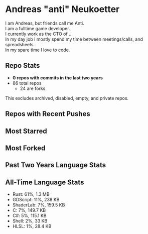 
# Andreas "anti" Neukoetter

I am Andreas, but friends call me Anti.  
I am a fulltime game developer.  
I currently work as the CTO of ...  
In my day job I mostly spend my time between meetings/calls, and spreadsheets.  
In my spare time I love to code.  

## Repo Stats
- **0 repos with commits in the last two years**
- 86 total repos
  - 24 are forks

This excludes archived, disabled, empty, and private repos.

## Repos with Recent Pushes


## Most Starred


## Most Forked


## Past Two Years Language Stats


## All-Time Language Stats
- Rust: 61%, 1.3 MB
- GDScript: 11%, 238 KB
- ShaderLab: 7%, 159.5 KB
- C: 7%, 149.7 KB
- C#: 5%, 115.1 KB
- Shell: 2%, 33 KB
- HLSL: 1%, 28.4 KB

